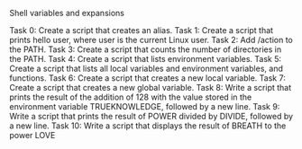 Shell variables and expansions

Task 0: Create a script that creates an alias.
Task 1: Create a script that prints hello user, where user is the current Linux user.
Task 2: Add /action to the PATH.
Task 3: Create a script that counts the number of directories in the PATH.
Task 4: Create a script that lists environment variables.
Task 5: Create a script that lists all local variables and environment variables, and functions.
Task 6: Create a script that creates a new local variable.
Task 7: Create a script that creates a new global variable.
Task 8: Write a script that prints the result of the addition of 128 with the value stored in the environment variable TRUEKNOWLEDGE, followed by a new line.
Task 9: Write a script that prints the result of POWER divided by DIVIDE, followed by a new line.
Task 10: Write a script that displays the result of BREATH to the power LOVE

